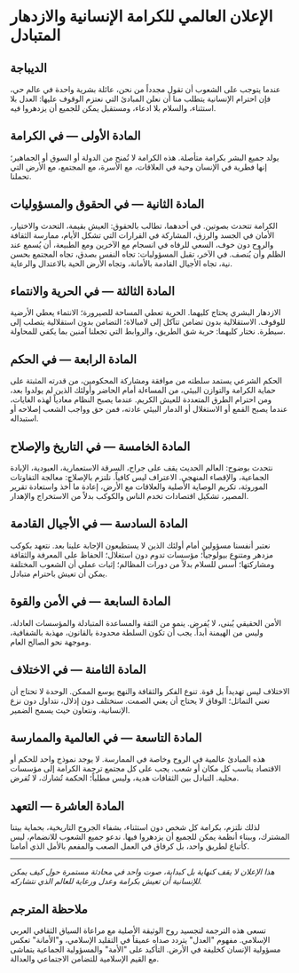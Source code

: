 # الإعلان العالمي للكرامة الإنسانية والازدهار المتبادل

## الديباجة

عندما يتوجب على الشعوب أن تقول مجدداً من نحن، عائلة بشرية واحدة في عالم حي، فإن احترام الإنسانية يتطلب منا أن نعلن المبادئ التي نعتزم الوقوف عليها: العدل بلا استثناء، والسلام بلا ادعاء، ومستقبل يمكن للجميع أن يزدهروا فيه.

## المادة الأولى — في الكرامة

يولد جميع البشر بكرامة متأصلة. هذه الكرامة لا تُمنح من الدولة أو السوق أو الجماهير؛ إنها فطرية في الإنسان وحية في العلاقات، مع الأسرة، مع المجتمع، مع الأرض التي تحملنا.

## المادة الثانية — في الحقوق والمسؤوليات

الكرامة تتحدث بصوتين. في أحدهما، تطالب بالحقوق: العيش بقيمة، التحدث والاختيار، الأمان في الجسد والرزق، المشاركة في القرارات التي تشكل الأيام، ممارسة الثقافة والروح دون خوف، السعي للرفاه في انسجام مع الآخرين ومع الطبيعة، أن يُسمع عند الظلم وأن يُنصف. في الآخر، تقبل المسؤوليات: تجاه النفس بصدق، تجاه المجتمع بحسن نية، تجاه الأجيال القادمة بالأمانة، وتجاه الأرض الحية بالاعتدال والرعاية.

## المادة الثالثة — في الحرية والانتماء

الازدهار البشري يحتاج كليهما. الحرية تعطي المساحة للصيرورة؛ الانتماء يعطي الأرضية للوقوف. الاستقلالية بدون تضامن تتآكل إلى لامبالاة؛ التضامن بدون استقلالية يتصلب إلى سيطرة. نختار كليهما: حرية شق الطريق، والروابط التي تجعلنا آمنين بما يكفي للمحاولة.

## المادة الرابعة — في الحكم

الحكم الشرعي يستمد سلطته من موافقة ومشاركة المحكومين، من قدرته المثبتة على حماية الكرامة والتوازن البيئي، من المساءلة أمام الحاضر وأولئك الذين لم يولدوا بعد، ومن احترام الطرق المتعددة للعيش الكريم. عندما يصبح النظام معادياً لهذه الغايات، عندما يصبح القمع أو الاستغلال أو الدمار البيئي عادته، فمن حق وواجب الشعب إصلاحه أو استبداله.

## المادة الخامسة — في التاريخ والإصلاح

نتحدث بوضوح: العالم الحديث يقف على جراح، السرقة الاستعمارية، العبودية، الإبادة الجماعية، والإقصاء المنهجي. الاعتراف ليس كافياً. نلتزم بالإصلاح: معالجة التفاوتات الموروثة، تكريم الوصاية الأصلية والعلاقات مع الأرض، إعادة ما أُخذ واستعادة تقرير المصير، تشكيل اقتصادات تخدم الناس والكوكب بدلاً من الاستخراج والإهدار.

## المادة السادسة — في الأجيال القادمة

نعتبر أنفسنا مسؤولين أمام أولئك الذين لا يستطيعون الإجابة علينا بعد. نتعهد بكوكب مزدهر ومتنوع بيولوجياً؛ مؤسسات تدوم دون استغلال؛ الحفاظ على المعرفة والثقافة ومشاركتها؛ أسس للسلام بدلاً من دورات المظالم؛ إثبات عملي أن الشعوب المختلفة يمكن أن تعيش باحترام متبادل.

## المادة السابعة — في الأمن والقوة

الأمن الحقيقي يُبنى، لا يُفرض. ينمو من الثقة والمساعدة المتبادلة والمؤسسات العادلة، وليس من الهيمنة أبداً. يجب أن تكون السلطة محدودة بالقانون، مهذبة بالشفافية، وموجهة نحو الصالح العام.

## المادة الثامنة — في الاختلاف

الاختلاف ليس تهديداً بل قوة. تنوع الفكر والثقافة والنهج يوسع الممكن. الوحدة لا تحتاج أن تعني التماثل؛ الوفاق لا يحتاج أن يعني الصمت. سنختلف دون إذلال، نتداول دون نزع الإنسانية، ونتعاون حيث يسمح الضمير.

## المادة التاسعة — في العالمية والممارسة

هذه المبادئ عالمية في الروح وخاصة في الممارسة. لا يوجد نموذج واحد للحكم أو الاقتصاد يناسب كل مكان أو شعب. يجب على كل مجتمع ترجمة الكرامة إلى مؤسسات محلية. التبادل بين الثقافات هدية، وليس مطلباً؛ الحكمة تُشارك، لا تُفرض.

## المادة العاشرة — التعهد

لذلك نلتزم، بكرامة كل شخص دون استثناء، بشفاء الجروح التاريخية، بحماية بيتنا المشترك، وببناء أنظمة يمكن للجميع أن يزدهروا فيها. ندعو جميع الشعوب للانضمام، ليس كأتباع لطريق واحد، بل كرفاق في العمل الصعب والمفعم بالأمل الذي أمامنا.

---

*هذا الإعلان لا يقف كنهاية بل كبداية، صوت واحد في محادثة مستمرة حول كيف يمكن للإنسانية أن تعيش بكرامة وعدل ورعاية للعالم الذي نتشاركه.*

## ملاحظة المترجم

تسعى هذه الترجمة لتجسيد روح الوثيقة الأصلية مع مراعاة السياق الثقافي العربي الإسلامي. مفهوم "العدل" يتردد صداه عميقاً في التقليد الإسلامي، و"الأمانة" تعكس مسؤولية الإنسان كخليفة في الأرض. التأكيد على "الأمة" والمسؤولية الجماعية يتماشى مع القيم الإسلامية للتضامن الاجتماعي والعدالة.